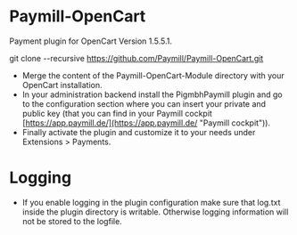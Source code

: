 Paymill-OpenCart
==================

Payment plugin for OpenCart Version 1.5.5.1.

  git clone --recursive https://github.com/Paymill/Paymill-OpenCart.git

- Merge the content of the Paymill-OpenCart-Module directory with your OpenCart installation.
- In your administration backend install the PigmbhPaymill plugin and go to the configuration section where you can insert your private and public key (that you can find in your Paymill cockpit [https://app.paymill.de/](https://app.paymill.de/ "Paymill cockpit")).
- Finally activate the plugin and customize it to your needs under Extensions > Payments.

# Logging

- If you enable logging in the plugin configuration make sure that log.txt inside the plugin directory is writable. Otherwise logging information will not be stored to the logfile.
